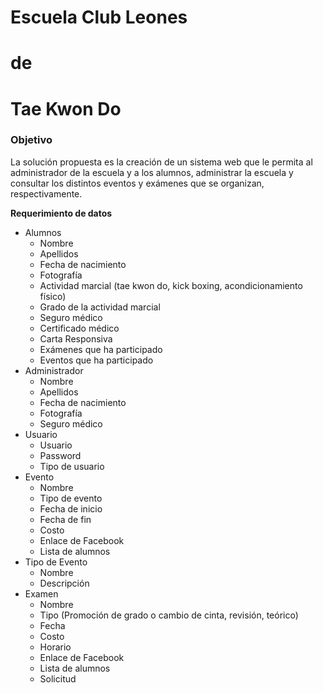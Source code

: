 # Escuela Club Leones 

# de

# Tae Kwon Do

### Objetivo
La solución propuesta es la creación de un sistema web que le permita al administrador de la escuela y a los alumnos, administrar la escuela y consultar los distintos eventos y exámenes que se organizan, respectivamente.

**Requerimiento de datos**

* Alumnos
  - Nombre
  - Apellidos
  - Fecha de nacimiento
  - Fotografía
  - Actividad marcial (tae kwon do, kick boxing, acondicionamiento físico)
  - Grado de la actividad marcial
  - Seguro médico
  - Certificado médico
  - Carta Responsiva
  - Exámenes que ha participado
  - Eventos que ha participado
* Administrador
  - Nombre
  - Apellidos
  - Fecha de nacimiento
  - Fotografía
  - Seguro médico
* Usuario
  - Usuario
  - Password
  - Tipo de usuario
* Evento
  - Nombre
  - Tipo de evento
  - Fecha de inicio
  - Fecha de fin
  - Costo
  - Enlace de Facebook
  - Lista de alumnos
* Tipo de Evento
  - Nombre
  - Descripción
* Examen
  - Nombre
  - Tipo (Promoción de grado o cambio de cinta, revisión, teórico)
  - Fecha
  - Costo
  - Horario
  - Enlace de Facebook
  - Lista de alumnos
  - Solicitud
